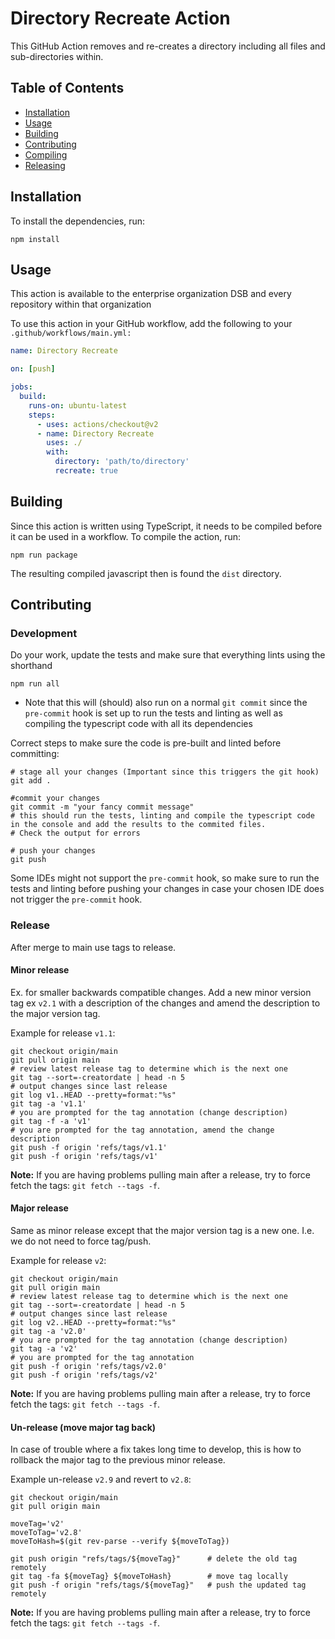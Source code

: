 # Directory Recreate Action

This GitHub Action removes and re-creates a directory including all files and sub-directories within.

## Table of Contents

- [Installation](#Installation)
- [Usage](#Usage)
- [Building](#Building)
- [Contributing](#contributing)
- [Compiling](#compiling)
- [Releasing](#releasing)

## Installation

To install the dependencies, run:
```shell
npm install
```

## Usage
This action is available to the enterprise organization DSB and every repository within that organization

To use this action in your GitHub workflow, add the following to your `.github/workflows/main.yml:`

```yaml
name: Directory Recreate

on: [push]

jobs:
  build:
    runs-on: ubuntu-latest
    steps:
      - uses: actions/checkout@v2
      - name: Directory Recreate
        uses: ./
        with:
          directory: 'path/to/directory'
          recreate: true
```

## Building
Since this action is written using TypeScript, it needs to be compiled before it can be used in a workflow. To compile the action, run:
```shell
npm run package
```

The resulting compiled javascript then is found the `dist` directory.

## Contributing

### Development
Do your work, update the tests and make sure that everything lints using the shorthand
```shell
npm run all
```

 - Note that this will (should) also run on a normal `git commit` since the `pre-commit` hook is set up to run the tests and linting as well as compiling the typescript code with all its dependencies

Correct steps to make sure the code is pre-built and linted before committing:

```shell
# stage all your changes (Important since this triggers the git hook)
git add .

#commit your changes
git commit -m "your fancy commit message"
# this should run the tests, linting and compile the typescript code in the console and add the results to the commited files. 
# Check the output for errors

# push your changes
git push

```

Some IDEs might not support the `pre-commit` hook, so make sure to run the tests and linting before pushing your changes in case your chosen IDE does not trigger the `pre-commit` hook.

### Release

After merge to main use tags to release.

#### Minor release

Ex. for smaller backwards compatible changes. Add a new minor version tag ex `v2.1` with a description of the changes and amend the description to the major version tag.

Example for release `v1.1`:
```shell
git checkout origin/main
git pull origin main
# review latest release tag to determine which is the next one
git tag --sort=-creatordate | head -n 5
# output changes since last release
git log v1..HEAD --pretty=format:"%s"
git tag -a 'v1.1'
# you are prompted for the tag annotation (change description)
git tag -f -a 'v1'
# you are prompted for the tag annotation, amend the change description
git push -f origin 'refs/tags/v1.1'
git push -f origin 'refs/tags/v1'
```

**Note:** If you are having problems pulling main after a release, try to force fetch the tags: `git fetch --tags -f`.

#### Major release

Same as minor release except that the major version tag is a new one. I.e. we do not need to force tag/push.

Example for release `v2`:
```shell
git checkout origin/main
git pull origin main
# review latest release tag to determine which is the next one
git tag --sort=-creatordate | head -n 5
# output changes since last release
git log v2..HEAD --pretty=format:"%s"
git tag -a 'v2.0'
# you are prompted for the tag annotation (change description)
git tag -a 'v2'
# you are prompted for the tag annotation
git push -f origin 'refs/tags/v2.0'
git push -f origin 'refs/tags/v2'
```

**Note:** If you are having problems pulling main after a release, try to force fetch the tags: `git fetch --tags -f`.


#### Un-release (move major tag back)

In case of trouble where a fix takes long time to develop, this is how to rollback the major tag to the previous minor release.

Example un-release `v2.9` and revert to `v2.8`:
```shell
git checkout origin/main
git pull origin main

moveTag='v2'
moveToTag='v2.8'
moveToHash=$(git rev-parse --verify ${moveToTag})

git push origin "refs/tags/${moveTag}"      # delete the old tag remotely
git tag -fa ${moveTag} ${moveToHash}        # move tag locally
git push -f origin "refs/tags/${moveTag}"   # push the updated tag remotely

```

**Note:** If you are having problems pulling main after a release, try to force fetch the tags: `git fetch --tags -f`.

